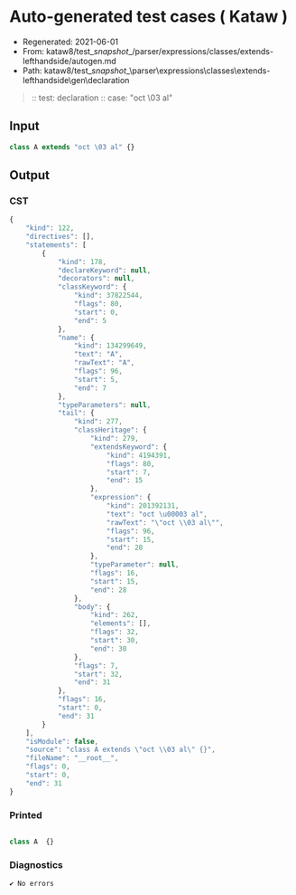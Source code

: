 # Auto-generated test cases ( Kataw )
- Regenerated: 2021-06-01
- From: kataw8/test\__snapshot__/parser/expressions/classes/extends-lefthandside/autogen.md
- Path: kataw8/test\__snapshot__\parser\expressions\classes\extends-lefthandside\gen\declaration
> :: test: declaration
> :: case: "oct \03 al"
## Input

`````js
class A extends "oct \03 al" {}
`````
## Output

### CST

```javascript
{
    "kind": 122,
    "directives": [],
    "statements": [
        {
            "kind": 178,
            "declareKeyword": null,
            "decorators": null,
            "classKeyword": {
                "kind": 37822544,
                "flags": 80,
                "start": 0,
                "end": 5
            },
            "name": {
                "kind": 134299649,
                "text": "A",
                "rawText": "A",
                "flags": 96,
                "start": 5,
                "end": 7
            },
            "typeParameters": null,
            "tail": {
                "kind": 277,
                "classHeritage": {
                    "kind": 279,
                    "extendsKeyword": {
                        "kind": 4194391,
                        "flags": 80,
                        "start": 7,
                        "end": 15
                    },
                    "expression": {
                        "kind": 201392131,
                        "text": "oct \u00003 al",
                        "rawText": "\"oct \\03 al\"",
                        "flags": 96,
                        "start": 15,
                        "end": 28
                    },
                    "typeParameter": null,
                    "flags": 16,
                    "start": 15,
                    "end": 28
                },
                "body": {
                    "kind": 262,
                    "elements": [],
                    "flags": 32,
                    "start": 30,
                    "end": 30
                },
                "flags": 7,
                "start": 32,
                "end": 31
            },
            "flags": 16,
            "start": 0,
            "end": 31
        }
    ],
    "isModule": false,
    "source": "class A extends \"oct \\03 al\" {}",
    "fileName": "__root__",
    "flags": 0,
    "start": 0,
    "end": 31
}
```

### Printed

```javascript

class A  {}
```

### Diagnostics

```javascript
✔ No errors
```

